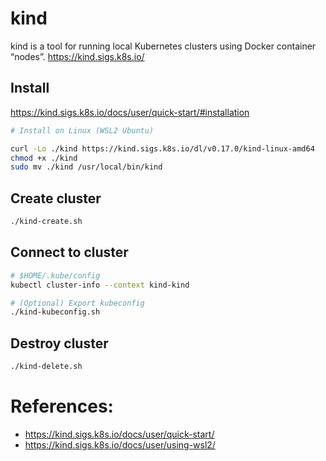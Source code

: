 # kind
kind is a tool for running local Kubernetes clusters using Docker container “nodes”.
https://kind.sigs.k8s.io/

## Install
https://kind.sigs.k8s.io/docs/user/quick-start/#installation

```bash
# Install on Linux (WSL2 Ubuntu)

curl -Lo ./kind https://kind.sigs.k8s.io/dl/v0.17.0/kind-linux-amd64
chmod +x ./kind
sudo mv ./kind /usr/local/bin/kind
```

## Create cluster

```bash
./kind-create.sh
```

## Connect to cluster
```bash
# $HOME/.kube/config
kubectl cluster-info --context kind-kind

# (Optional) Export kubeconfig
./kind-kubeconfig.sh
```

## Destroy cluster

```bash
./kind-delete.sh
```

# References:

- https://kind.sigs.k8s.io/docs/user/quick-start/
- https://kind.sigs.k8s.io/docs/user/using-wsl2/
